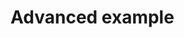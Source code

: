 # Advanced example

<script setup>
import AdvancedRoving from '../src/examples/AdvancedRoving.vue'
</script>


<AdvancedRoving advanced />